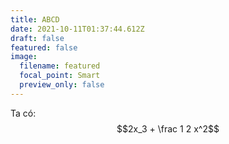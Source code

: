 ```yaml
---
title: ABCD
date: 2021-10-11T01:37:44.612Z
draft: false
featured: false
image:
  filename: featured
  focal_point: Smart
  preview_only: false
---
```

Ta có:
$$2x_3 + \frac 1 2 x^2$$